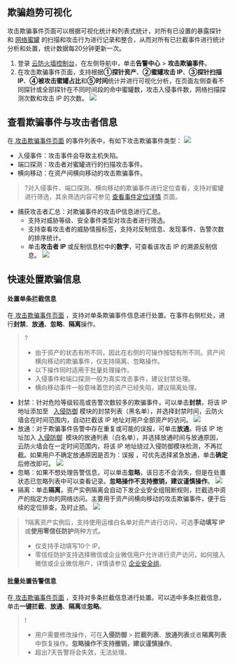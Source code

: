## 欺骗趋势可视化
攻击欺骗事件页面可以根据可视化统计和列表式统计，对所有已设置的暴露探针和 [网络蜜罐](https://cloud.tencent.com/document/product/1132/63904) 的扫描和攻击行为进行记录和整合，从而对所有已拦截事件进行统计分析和处置，统计数据每20分钟更新一次。

1. 登录 [云防火墙控制台](https://console.cloud.tencent.com/cfw/warncenter)，在左侧导航中，单击**告警中心** > **攻击欺骗事件**。
2. 在攻击欺骗事件页面，支持根据**①探针资产**、**②蜜罐攻击 IP**、**③探针扫描 IP**、**④被攻击蜜罐占比**和**⑤时间**统计并进行可视化分析，在页面左侧查看不同探针或全部探针在不同时间段的命中蜜罐数，攻击入侵事件数，网络扫描探测次数和攻击 IP 的次数。
![](https://qcloudimg.tencent-cloud.cn/raw/00965a6953a79941a360498539c88076.png)

## 查看欺骗事件与攻击者信息
在[ 攻击欺骗事件页面](https://console.cloud.tencent.com/cfw/warncenter/deception) 的事件列表中，有如下攻击欺骗事件类型：
![](https://qcloudimg.tencent-cloud.cn/raw/47e5aec6d7d6f938cff24db103762ad5.png)
- 入侵事件：攻击事件会导致主机失陷。
- 端口探测：攻击者对蜜罐进行的扫描攻击事件。
- 横向移动：在资产间横向移动的攻击欺骗事件。
 >?对入侵事件、端口探测、横向移动的欺骗事件进行定位查看，支持对蜜罐进行筛选，其余筛选内容可参见 [查看事件定位详情]() 页面。
 >
- 捕获攻击者汇总：对欺骗事件的攻击IP信息进行汇总。
	- 支持对威胁等级、安全事件类型对攻击者进行筛选。
	-  支持查看攻击者的威胁情报标签，支持对反制信息、发现事件、告警次数的排序统计。
	-  单击**攻击者 IP** 或反制信息栏中的**数字**，可查看该攻击 IP 的溯源反制信息。
	![](https://qcloudimg.tencent-cloud.cn/raw/f7fd90c22013739764e0eeb4bb65dac9.png)

## 快速处置欺骗信息
#### 处置单条拦截信息
在[ 攻击欺骗事件页面](https://console.cloud.tencent.com/cfw/warncenter/deception) ，支持对单条欺骗事件信息进行处置。在事件右侧栏处，进行**封禁**、**放通**、**忽略**、**隔离**操作。

>?
>- 由于资产的状态有所不同，因此在右侧的可操作按钮有所不同。资产间横向移动的欺骗事件，仅支持隔离、忽略操作。
>- 以下操作同时适用于批量处理操作。
>- 入侵事件和端口探测一般为真实攻击事件，建议封禁处理。
>- 横向移动事件一般意味着您的资产已经失陷，建议隔离处理。
>
- 封禁：针对危险等级较高或告警次数较多的欺骗事件，可以单击**封禁**，将该 IP 地址添加至   [入侵防御]( https://console.cloud.tencent.com/cfw/ips ) 模块的封禁列表（黑名单），并选择封禁时间，云防火墙会在时间范围内，自动拦截该 IP 地址对用户全部资产的访问。
![](https://qcloudimg.tencent-cloud.cn/raw/483553d8875bc9e3d3092a5c1589fdba.png)
- 放通：对于欺骗事件告警中存在重复或可能的误报，可单击**放通**。将该 IP 地址加入 [入侵防御]( https://console.cloud.tencent.com/cfw/ips )  模块的放通列表（白名单），并选择放通时间与放通原因，云防火墙会在一定时间范围内，将该 IP 地址绕过入侵防御模块检测，不再拦截。如果用户不确定放通原因是否为：误报 ，可优先选择紧急放通，单击**确定**后修改即可。
![](https://qcloudimg.tencent-cloud.cn/raw/f4a128fd6450b1674ead1e789880aef5.png)
- 忽略：如果不想处理告警信息，可以单击**忽略**，该日志不会消失，但是在处置状态已忽略列表中可以查看记录。**忽略操作不支持撤销，建议谨慎操作**。
![](https://qcloudimg.tencent-cloud.cn/raw/d53824c3be0e990a1f516ebac45173eb.png)
- 隔离：单击**隔离**，资产实例隔离会自动下发企业安全组阻断规则，拦截选中资产的指定方向的网络访问。主要用于资产间横向移动的攻击欺骗事件，便于后续的定位排查，及时止损。
![](https://qcloudimg.tencent-cloud.cn/raw/a2d52a864e03494af3f3d8cdd0023f58.png)
>?隔离资产实例后，支持使用运维白名单对资产进行访问，可选**手动填写 IP** 或**使用零信任防护**两种方式。
>- 仅支持手动填写10个 IP。
>- 零信任防护支持选择微信或企业微信用户允许进行资产访问，如何接入微信或企业微信用户，详情请参见 [企业安全组](https://cloud.tencent.com/document/product/1132/51908)。
>

#### 批量处置告警信息
在[ 攻击欺骗事件页面](https://console.cloud.tencent.com/cfw/warncenter/deception) ，支持对多条拦截信息进行处置。可以选中多条拦截信息，单击**一键拦截**、**放通**、**隔离**或**忽略**。
>!
>- 用户需要修改操作，可在**入侵防御** > **拦截列表**、**放通列表**或者**隔离列表**中恢复操作。**忽略操作不支持撤销，建议谨慎操作**。
>- 超出7天告警将会失效，无法处理。

